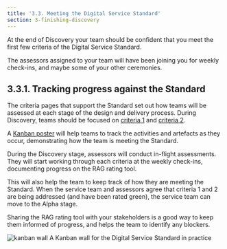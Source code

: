 ```yaml
---
title: '3.3. Meeting the Digital Service Standard'
section: 3-finishing-discovery
---
```


At the end of Discovery your team should be confident that you meet the first few criteria of the Digital Service Standard.

The assessors assigned to your team will have been joining you for weekly check-ins, and maybe some of your other ceremonies.

## 3.3.1. Tracking progress against the Standard

The criteria pages that support the Standard set out how teams will be assessed at each stage of the design and delivery process. During Discovery, teams should be focused on [criteria 1](https://www.dto.gov.au/standard/1-user-needs/) and [criteria 2](https://www.dto.gov.au/standard/2-multi-disciplinary-team/). 

A [Kanban poster](https://www.dta.gov.au/files/Digital%20Service%20Standard%20-%20Kanban%20poster-WCAG.pdf) will help teams to track the activities and artefacts as they occur, demonstrating how the team is meeting the Standard. 

During the Discovery stage, assessors will conduct in-flight assessments. They will start working through each criteria at the weekly check-ins, documenting progress on the RAG rating tool.

This will also help the team to keep track of how they are meeting the Standard. When the service team and assessors agree that criteria 1 and 2 are being addressed (and have been rated green), the service team can move to the Alpha stage. 

Sharing the RAG rating tool with your stakeholders is a good way to keep them informed of progress, and helps the team to identify any blockers.

<img src="{{ site.baseurl }}/images/discovery/3/service-standard-wall.jpg" class="full-width" alt="kanban wall">
<span class="caption">A Kanban wall for the Digital Service Standard in practice</span>
